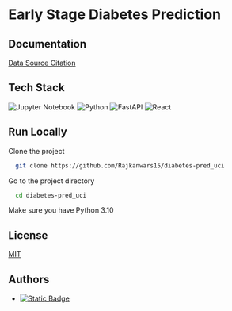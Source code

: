 # Early Stage Diabetes Prediction

## Documentation

[Data Source Citation](CITATION.md)

## Tech Stack

![Jupyter Notebook](https://img.shields.io/badge/jupyter-%23FA0F00.svg?style=for-the-badge&logo=jupyter&logoColor=white)
![Python](https://img.shields.io/badge/python-3670A0?style=for-the-badge&logo=python&logoColor=ffdd54)
![FastAPI](https://img.shields.io/badge/FastAPI-005571?style=for-the-badge&logo=fastapi)
![React](https://img.shields.io/badge/react-%2320232a.svg?style=for-the-badge&logo=react&logoColor=%2361DAFB)

## Run Locally

Clone the project

```bash
  git clone https://github.com/Rajkanwars15/diabetes-pred_uci
```

Go to the project directory

```bash
  cd diabetes-pred_uci
```

Make sure you have Python 3.10

## License

[MIT](https://choosealicense.com/licenses/mit/)


## Authors

- [![Static Badge](https://img.shields.io/badge/Rajkanwars15-yellow?logo=GitHub&link=https%3A%2F%2Fgithub.com%2FRajkanwars15)
  ](https://www.github.com/rajkanwars15)